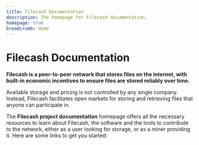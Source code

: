 ```yaml
---
title: Filecash Documentation
description: The homepage for Filecash documentation.
homepage: true
breadcrumb: Home
---
```


# Filecash Documentation

**Filecash is a peer-to-peer network that stores files on the internet, with built-in economic incentives to ensure files are stored reliably over time.**

Available storage and pricing is not controlled by any single company. Instead, Filecash facilitates open markets for storing and retrieving files that anyone can participate in.

The **Filecash project documentation** homepage offers all the necessary resources to learn about Filecash, the software and the tools to contribute to the network, either as a user looking for storage, or as a miner providing it. Here are some links to get you started:

<!--
* If you're new to web3 and Filecash, we recommend checking out [What is Filecash?](/about-filecash/what-is-filecash).
* Users wanting to learn how Filecash works, how to run a Filecash node and how to store content in the network, please head to [Get started](/store/) section.
* Miners looking to provide storage to the network should head to the [Mining docs](/mine/)
* Developers interested in building applications that interact with the Filecash network and nodes can find information in the [Build section](/build/).
* If you're a developer looking to get started building on Filecash, check out the Build section.
-->
